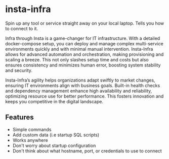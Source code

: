 # insta-infra

Spin up any tool or service straight away on your local laptop. Tells you how to connect to it.

Infra through Insta is a game-changer for IT infrastructure. With a detailed docker-compose setup, you can deploy and manage complex multi-service environments quickly and with minimal manual intervention. Insta-Infra allows for advanced automation and orchestration, making provisioning and scaling a breeze. This not only slashes setup time and costs but also ensures consistency and minimizes human error, boosting system stability and security.

Insta-Infra’s agility helps organizations adapt swiftly to market changes, ensuring IT environments align with business goals. Built-in health checks and dependency management enhance high availability and reliability, optimizing resource use for better performance. This fosters innovation and keeps you competitive in the digital landscape.

## Features

- Simple commands
- Add custom data (i.e startup SQL scripts)
- Works anywhere
- Don't worry about startup configuration
- Don't think about what hostname, port, or credentials to use to connect
